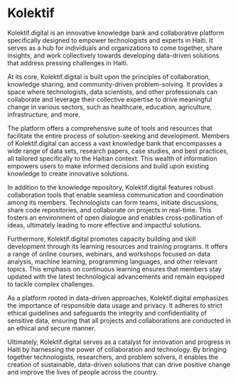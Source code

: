 # Kolektif
Kolektif.digital is an innovative knowledge bank and collaborative platform specifically designed to empower technologists and experts in Haiti. It serves as a hub for individuals and organizations to come together, share insights, and work collectively towards developing data-driven solutions that address pressing challenges in Haiti.

At its core, Kolektif.digital is built upon the principles of collaboration, knowledge sharing, and community-driven problem-solving. It provides a space where technologists, data scientists, and other professionals can collaborate and leverage their collective expertise to drive meaningful change in various sectors, such as healthcare, education, agriculture, infrastructure, and more.

The platform offers a comprehensive suite of tools and resources that facilitate the entire process of solution-seeking and development. Members of Kolektif.digital can access a vast knowledge bank that encompasses a wide range of data sets, research papers, case studies, and best practices, all tailored specifically to the Haitian context. This wealth of information empowers users to make informed decisions and build upon existing knowledge to create innovative solutions.

In addition to the knowledge repository, Kolektif.digital features robust collaboration tools that enable seamless communication and coordination among its members. Technologists can form teams, initiate discussions, share code repositories, and collaborate on projects in real-time. This fosters an environment of open dialogue and enables cross-pollination of ideas, ultimately leading to more effective and impactful solutions.

Furthermore, Kolektif.digital promotes capacity building and skill development through its learning resources and training programs. It offers a range of online courses, webinars, and workshops focused on data analysis, machine learning, programming languages, and other relevant topics. This emphasis on continuous learning ensures that members stay updated with the latest technological advancements and remain equipped to tackle complex challenges.

As a platform rooted in data-driven approaches, Kolektif.digital emphasizes the importance of responsible data usage and privacy. It adheres to strict ethical guidelines and safeguards the integrity and confidentiality of sensitive data, ensuring that all projects and collaborations are conducted in an ethical and secure manner.

Ultimately, Kolektif.digital serves as a catalyst for innovation and progress in Haiti by harnessing the power of collaboration and technology. By bringing together technologists, researchers, and problem solvers, it enables the creation of sustainable, data-driven solutions that can drive positive change and improve the lives of people across the country.
